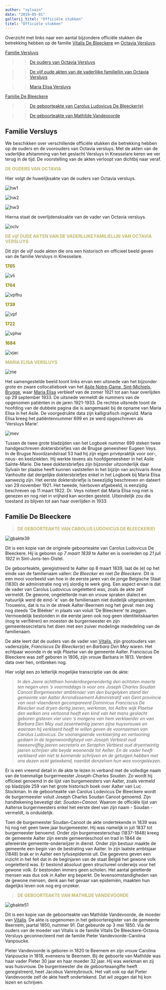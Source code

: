 ```yaml
---
author: "sylvain"
date: "2019-05-01"
gallerij_titel: "Officiële stukken"
titel: "Officiële stukken"
---
```


Overzicht met links naar een aantal bijzondere officiële stukken die betrekking hebben op de familie [Vitalis De Bleeckere](/1878-vitalis-de-bleeckere) en [Octavia Versluys](/1879-octavia-versluys). 

[Familie Versluys](#fam_versluys)

>>[De ouders van Octavia Versluys](#ou_versluys)

>>[De vijf oude akten van de vaderlijke familielijn van Octavia Versluys](#vijf_versluys)

>>[Maria Elisa Versluys](#mar_versluys)

[Familie De Bleeckere](#fam_bleeckere)

>>[De geboorteakte van Carolus Ludovicus De Bleecker(e)](#akte_carolus)

>>[De geboorteakte van Mathilde Vandevoorde](#akte_mathilde)


## Familie Versluys<a name="fam_versluys"></a>


We beschikken over verschillende officiële stukken die betrekking hebben op de ouders en de voorouders van Octavia versluys. Met de akten van de vaderlijke afstamming van het geslacht Versluys in Knesselare keren we ver terug in de tijd. De voorstelling van de akten verloopt van dichtbij naar veraf. 

<span style="color:darkkhaki">**DE OUDERS VAN OCTAVIA**</span><a name="ou_versluys"></a>


Hier volgt de huwelijksakte van de ouders van Octavia versluys.

![hw1](hw1.jpg)

![hw2](hw2.jpg)

![hw3](hw3.jpg)

Hierna staat de overlijdensksakte van de vader van Octavia versluys.

![oclv](oclv.jpg)

<span style="color:darkkhaki">**DE vijf OUDE AKTEN VAN DE VADERLIJKE FAMILIELIJN VAN OCTAVIA  VERSLUYS**</span><a name="vijf_versluys"></a>


Dit zijn de vijf oude akten die ons een historisch en officieel
beeld geven van de familie Versluys in Knesselare.

<span style="color:olive">**1765**</span>

![vli](vli.jpg)

<span style="color:olive">**1764**</span>

![vpfhu](vpfhu.jpg)

<span style="color:olive">**1739**</span>

![vpf](vpf.jpg)

<span style="color:olive">**1722**</span>

![vphw](vphw.jpg)

<span style="color:olive">**1684**</span>

![vjac](vjac.jpg)

<span style="color:darkkhaki">**MARIA ELISA VERSLUYS**</span><a name="mar_versluys"></a>


![me](me.jpg)

Het samengestelde beeld toont links ervan een uitsnede van het bijzonder grote en zware collocatieboek van het [Asile Notre-Dame, Sint-Michiels, Brugge,](/bakermat-Brugge) waar [Maria Elisa](/1878-octavia-versluys/mozaik/3-versluys#fam_maria_elisa) verbleef van de zomer 1921 tot aan haar overlijden op 29 september 1933. De uitsnede vermeldt de nummers van de opgenomen patiënten in de jaren 1921-1933. De rechtse uitsnede toont de hoofding van de dubbele pagina die is aangemaakt bij de opname van Maria Elisa in het Asile. De voorgedrukte data zijn kalligrafisch ingevuld. Maria Elisa kreeg het patiëntennummer 699 en ze werd opgeschreven als ‘Versluys Marie’. 

![mev](mev.jpg)

Tussen de twee grote bladzijden van het Logboek nummer 699 steken twee handgeschreven doktersbriefjes van de Brugse geneesheer Eugeen Veys. In de Brugse Noordzandstraat 53 had hij zijn eigen privépraktijk voor oor-, neus- en keelziekten. Hij werkte tevens als hoofdgeneesheer in het Asile Sainte-Marie. Die twee doktersbriefjes zijn bijzonder uitzonderlijk daar Sylvain ter plaatse heeft kunnen vaststellen in het bijzijn van archivaris Anne Vanhoutte dat dergelijke doktersbriefjes enkel in het Logboek bij Maria Elisa aanwezig zijn. Het eerste doktersbriefje is tweezijdig beschreven en dateert van 29 november 1921. Het tweede, hierboven afgebeeld, is eenzijdig beschreven op 11 maart 1922. Dr. Veys noteert dat Maria Elisa nog niet is genezen en nog niet in vrijheid kan worden gesteld. Uiteindelijk zou die toestand zo blijven tot aan haar overlijden in 1933.

## Familie De Bleeckere<a name="fam_bleeckere"></a>


><span style="color:darkkhaki">**DE GEBOORTEAKTE VAN CAROLUS LUDOVICUS DE BLEECKER(E)**</span><a name="akte_carolus"></a>


![gbakte39](gbakte39.jpg)

Dit is een kopie van de originele geboorteakte van Carolus Ludovicus De Bleeckere. Hij is geboren op _7 maart 1839_ te Aalter en is overleden op _21 juli 1922_ in Sint-Joris-ten-Distel.

De geboorteakte, geregistreerd te Aalter op 8 maart 1839, laat de (e) op het einde van de familienaam vallen: _De Bleecker_ en niet _De Bleeckere_. Dit is een mooi voorbeeld van hoe in de eerste jaren van de jonge Belgische Staat (1830) de administratie nog vrij slordig te werk ging. Een aspect ervan is dat de vader van Carolus Ludovicus ongeletterd was, zoals de akte zelf vermeldt. De gewone, ongeletterde man en vrouw spraken dialect en natuurlijk werd de eind-'e' van de familienaam niet duidelijk uitgesproken. Trouwens, dat is nu in de streek Aalter-Beernem nog het geval: men zeg nog steeds 'De Blééker' in plaats van voluit 'De Bleeckere' te zeggen. Vermoedelijk bestonden in die eerste jaren ook nog geen identiteitskaarten (nog te verifiëren) en moesten de burgermeester en zijn gemeentesecretaris het doen met een zuiver modelinge mededeling van de familienaam.

De akte leert dat de ouders van de vader van [Vitalis](1879-vitalis-de-bleeckere), zijn grootouders van vaderszijde, _Franciscus De Bleecker(e_) en _Barbara Den Mey_ waren. Het echtpaar woonde in de wijk _Plaetse_ van de gemeente Aalter. Franciscus De Bleeckere was zelf geboren in 1806, zijn vrouw Barbara in 1813. Verdere data over hen, ontbreken nog.

Hier volgt een zo letterlijk mogelijke transcriptie van de akte:

>_In den Jaere achtthien honderdnegenendertig den achtsten maerte ten negen uren ’s voormiddags is voor ons Joseph Charles Soudan Canoot Borgemeester ambtenaer van den burgelyken stand der gemeente van Aalter Arrondissement Administratif van Gent provincie van oost-vlaenderen gecompareerd Dominicus Franciscus De Bleecker oud dryen dertig jaeren, werkman, tot Aeltre wijk Plaetse den welken ons vertoond heeft een kind van het mans geslacht geboren gisteren vier uren ’s morgens van hem verklaerder en van Barbara Den Mey oud zesentwintig jaeren zijne huysvrouwe en waeraan hij verklaerd heeft te willen geven de voornaemen van Carolus Ludovicus. De voorangaende verklaerjing en vertooning gedaen in de tegenwoordigheyd van Joseph Verbiest oud tweeenvijftig jaeren secretaris en Seraphin Verbiest oud dryentwintig jaeren schrijver alle beyde woonende tot Aelter. En de vader heeft verklaerd van niet te konnende schrijven en de getuigen hebben met ons dezen ackt geteekend, naerdat denzelven hun was voorgeléezen._ 

Er is een vreemd detail in de akte te lezen in verband met de volledige naam van de toenmalige burgermeester _Joseph-Charles Soudan_. Zo wordt hij officieel genoemd in de lijst van burgemeesters van Aalter, zoals vermeld op bladzijde 259 van het grote historisch boek over Aalter van Luc Stockman. In de geboorteakte van Carolus Lodevicus De Bleeckere wordt de burgermeester voluit Joseph Charles Soudan Canoot genoemd. Zijn handtekening bevestigt dat: _Soudan=Canoot_. Waarom de officiële lijst van Aalterse burgermeesters enkel het eerste deel van zijn naam -  Soudan - vermeldt, is onduidelijk. 

Toen de burgemeester Soudan-Canoot de akte ondertekende in 1839 was hij nog net geen twee jaar burgemeester. Hij was namelijk in juli 1837 tot burgemeester benoemd. Onder zijn burgemeesterschap (1837-1848) kreeg de gemeente Aalter zijn eerste gemeenteschool en trad in 1844 de allereerste gemeente-onderwijzer in dienst. Onder zijn bestuur maakte de gemeente een begin van de bestrating van Aalter. In zijn laatste ambtsjaar (1848) brak er in Aalter een tyfusepidemie uit. Die gegevens geven een inzicht in het feit dat in de beginjaren van de staat België het gewone volk ongeletterd was. Er bestond absoluut geen structureel onderwijs voor het gewone volk. Er bestonden immers geen scholen. Het aantal geletterde mensen was dus ook in Aalter erg beperkt. De levensomstandigheden van de gewone mensen, denk aan het gevaar van epidemiën, maakten hun dagelijks leven ook nog erg onzeker. 

><span style="color:darkkhaki">**DE GEBOORTEAKTE VAN MATHILDE VANDEVOORDE**</span><a name=""><a name="akte_mathilde"></a>

![gbakte51](gbakte51.jpg)

Dit is een kopie van de geboorteakte van Mathilde Vandevoorde, de moeder van [Vitalis](1879-vitalis-de-bleeckere). De akte is opgenomen in het geboorteregister van de gemeente Beernem, jaartal 1850, nummer 91. Dat gebeurde op 3 mei 1850. Via de ouders van de moeder van Vitalis is de familie Vitalis De Bleeckere-Octavia Versluys geconnecteerd met de familie Pieter Vandevoorde-Carolina Vanpoucke.

Pieter Vandevoorde is geboren in 1820 te Beernem en zijn vrouw Carolina Vanpoucke in 1818, eveneens te Beernem. Bij de geboorte van Mathilde was haar vader Pieter 30 jaar en haar moeder 32 jaar. Hij was werkman en zij was huisvrouw. De burgermeester die de geboorteaangifte heeft geregistreerd, heet Jacobus Vanreybrouck. Het valt ook op dat Pieter Vandevoorde zelf de akte heeft ondertekend. Dat wil zeggen dat hij kon lezen en schrijven.


